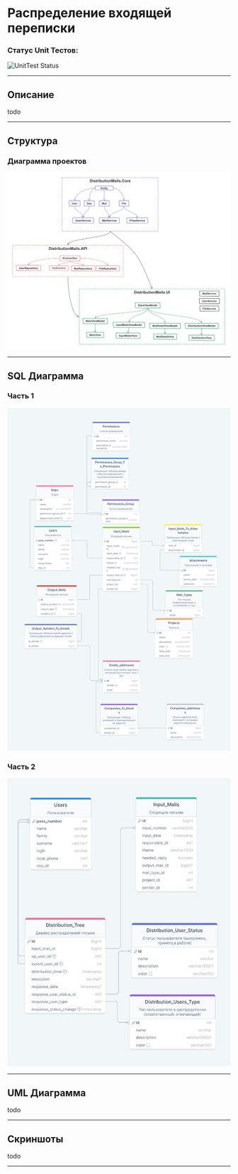 # Распределение входящей переписки

### Статус Unit Тестов:  
![UnitTest Status](https://github.com/PineappleUFO/DistributionMails/actions/workflows/unit-test.yml/badge.svg)
***

## Описание
todo
***
## Структура
### Диаграмма проектов
![project diagram](https://github.com/PineappleUFO/DistributionMails/blob/master/.materials/images/DistributionMails_Projects_Diagram.jpg)
***
## SQL Диаграмма
### Часть 1
![sql diagram part1](https://github.com/PineappleUFO/DistributionMails/blob/master/.materials/images/sql_diagram_part1.png)
### Часть 2
![sql diagram part2](https://github.com/PineappleUFO/DistributionMails/blob/master/.materials/images/sql_diagram_part2.png)
***
## UML Диаграмма
todo
***
## Скриншоты
todo
***
